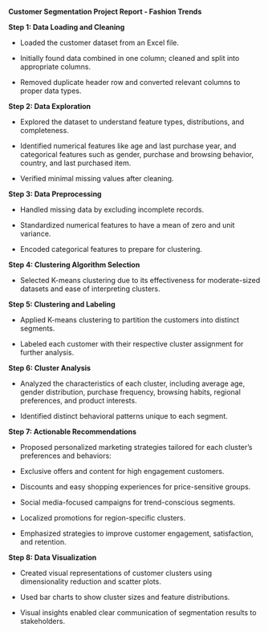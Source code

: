 **Customer Segmentation Project Report - Fashion Trends**

**Step 1: Data Loading and Cleaning**

- Loaded the customer dataset from an Excel file.

- Initially found data combined in one column; cleaned and split into appropriate columns.

- Removed duplicate header row and converted relevant columns to proper data types.

**Step 2: Data Exploration**

- Explored the dataset to understand feature types, distributions, and completeness.

- Identified numerical features like age and last purchase year, and categorical features such as gender, purchase and browsing behavior, country, and last purchased item.

- Verified minimal missing values after cleaning.

**Step 3: Data Preprocessing**

- Handled missing data by excluding incomplete records.

- Standardized numerical features to have a mean of zero and unit variance.

- Encoded categorical features to prepare for clustering.

**Step 4: Clustering Algorithm Selection**

- Selected K-means clustering due to its effectiveness for moderate-sized datasets and ease of interpreting clusters.

**Step 5: Clustering and Labeling**

- Applied K-means clustering to partition the customers into distinct segments.

- Labeled each customer with their respective cluster assignment for further analysis.

**Step 6: Cluster Analysis**

- Analyzed the characteristics of each cluster, including average age, gender distribution, purchase frequency, browsing habits, regional preferences, and product interests.

- Identified distinct behavioral patterns unique to each segment.

**Step 7: Actionable Recommendations**

- Proposed personalized marketing strategies tailored for each cluster’s preferences and behaviors:

- Exclusive offers and content for high engagement customers.

- Discounts and easy shopping experiences for price-sensitive groups.

- Social media-focused campaigns for trend-conscious segments.

- Localized promotions for region-specific clusters.

- Emphasized strategies to improve customer engagement, satisfaction, and retention.

**Step 8: Data Visualization**

- Created visual representations of customer clusters using dimensionality reduction and scatter plots.

- Used bar charts to show cluster sizes and feature distributions.

- Visual insights enabled clear communication of segmentation results to stakeholders.